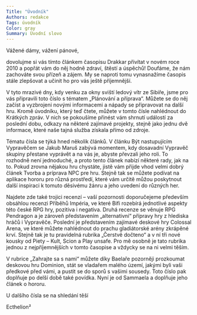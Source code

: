 ```yaml
---
Title: "Úvodník"
Authors: redakce
Tags: úvodník
Color: gray
Summary: Úvodní slovo
---
```

Vážené dámy, vážení pánové,

dovolujme si vás tímto článkem časopisu Drakkar přivítat v novém roce 2010 a popřát vám do něj hodně zdraví, štěstí a úspěchů! Doufáme, že nám zachováte svou přízeň a zájem. My se naproti tomu vynasnažíme časopis stále zlepšovat a učinit ho pro vás ještě příjemnější.

V tyto mrazivé dny, kdy venku za okny sviští ledový vítr ze Sibiře, jsme pro vás připravili toto číslo s tématem „Plánování a příprava“. Můžete se do něj začíst a vyzbrojeni novými informacemi a nápady se připravovat na další hru. Kromě úvodníku, který teď čtete, můžete v tomto čísle nahlédnout do Krátkých zpráv. V nich se pokoušíme přinést vám shrnutí událostí za poslední dobu, odkazy na některé zajímavé projekty, stejně jako jednu dvě informace, které naše tajná služba získala přímo od zdroje.

Tématu čísla se týká hned několik článků. V článku Být nastupujícím Vypravěčem se Jakub Maruš zabývá momentem, kdy dosavadní Vypravěč skupiny přestane vyprávět a na vás je, abyste převzali jeho roli. To rozhodně není jednoduché, a proto tento článek nabízí některé rady, jak na to. Pokud zrovna nějakou hru chystáte, jistě vám přijde vhod velmi dobrý článek Tvorba a príprava NPC pre hru. Stejně tak se můžete podívat na aplikace hororu pro různá prostředí, které vám určitě můžou poskytnout další inspiraci k tomuto děsivému žánru a jeho uvedení do různých her.

Najdete zde také trojici recenzí – vaší pozornosti doporučejeme především obsáhlou recenzi Příběhů Impéria, ve které Bifi rozebírá jednotlivé aspekty této české RPG hry, pozitiva i negativa. Druhá recenze se věnuje RPG Pendragon a je zároveň představením „alternativní“ přípravy hry z hlediska hráčů i Vypravěče. Poslední je představením zajímavé deskové hry Colossal Arena, ve které můžete nahlédnout do prachu gladiátorské arény zkrápěné krví. Stejně tak je tu pravidelná rubrika „Čerstvě dočteno“ a v ní tři nové kousky od Piety – Kult, Scion a Play unsafe. Pro mě osobně je tato rubrika jednou z nejpříjemnějších v tomto časopise a vždycky se na ni velmi těším.

V rubrice „Zahrajte sa s nami“ můžete díky Baelaře pozorněji prozkoumat deskovou hru Dominion, stát se vladařem malého území, jakými byli vaši předkové před vámi, a pustit se do sporů s vašimi sousedy. Toto číslo pak doplňuje po delší době také povídka. Nyní je od Sammaela a doplňuje jeho článek o hororu.

 

U dalšího čísla se na shledání těší

Ecthelion²
